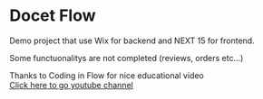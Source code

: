 # Docet Flow

Demo project that use Wix for backend and NEXT 15 for frontend. 

Some functuonalitys are not completed (reviews, orders etc...)

Thanks to Coding in Flow for nice educational video
</br> 
<a href='https://www.youtube.com/@codinginflow'>Click here to go youtube channel</a>